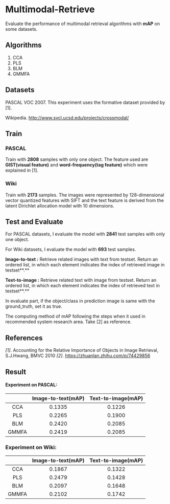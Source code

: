 # Multimodal-Retrieve

Evaluate the performance of multimodal retrieval algorithms with **mAP** on some datasets.

## Algorithms

1. CCA
2. PLS
3. BLM
4. GMMFA

## Datasets

PASCAL VOC 2007. This experiment uses the formative dataset provided by [1].

Wikipedia. http://www.svcl.ucsd.edu/projects/crossmodal/

## Train

### PASCAL

Train with **2808** samples with only one object. The feature used are **GIST(visual feature)** and **word-frequency(tag feature)** which were explained in [1]. 

### Wiki

Train with **2173** samples. The images were represented by 128-dimensional vector quantized features with SIFT and the text feature is derived from the latent Dirichlet allocation model with 10 dimensions.

## Test and Evaluate

For PASCAL datasets, I evaluate the model with **2841** test samples with only one object. 

For Wiki datasets, I evaluate the model with **693** test samples.

**Image-to-text :** Retrieve related images with text from testset. Return an ordered list, in which each element indicates the index of retrieved image in testset**.**

**Text-to-image :** Retrieve related text with image from testset. Return an ordered list, in which each element indicates the index of retrieved text in testset**.**

In evaluate part, if the object/class in prediction image is same with the ground_truth, set it as true.

The computing method of mAP following the steps when it used in recommended system research area. Take [2] as reference.

## References

*[1]*. Accounting for the Relative Importance of Objects in Image Retrieval, S.J.Hwang, BMVC 2010
*[2]*. https://zhuanlan.zhihu.com/p/74429856 

##  Result

#### Experiment on PASCAL:
|       | Image-to-text(mAP) | Text-to-image(mAP) |
| :---: | :----------------: | :----------------: |
|  CCA  |       0.1335       |       0.1226       |
|  PLS  |       0.2265       |       0.1900       |
|  BLM  |       0.2420       |       0.2085       |
| GMMFA |       0.2419       |       0.2085       |

### Experiment on Wiki:

|       | Image-to-text(mAP) | Text-to-image(mAP) |
| :---: | :----------------: | :----------------: |
|  CCA  |       0.1867       |       0.1322       |
|  PLS  |       0.2479       |       0.1428       |
|  BLM  |       0.2097       |       0.1648       |
| GMMFA |       0.2102       |       0.1742       |

